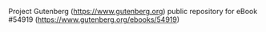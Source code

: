 Project Gutenberg (https://www.gutenberg.org) public repository for eBook #54919 (https://www.gutenberg.org/ebooks/54919)
